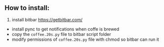 ## How to install:

 1. install bitbar https://getbitbar.com/
 - install pync to get notifications when coffe is brewed
 - copy the `coffee.20s.py` file to bitbar script folder
 - modify permissions of `coffee.20s.py` file with chmod so bitbar can run it
